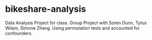 # bikeshare-analysis
Data Analysis Project for class. Group Project with Soren Dunn, Tytus Wilam, Simone Zhang.
Using permutation tests and accounted for confounders.
